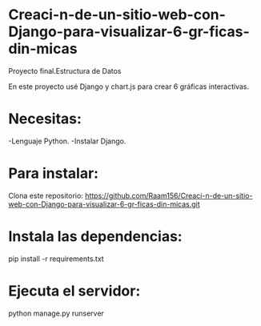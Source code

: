 # Creaci-n-de-un-sitio-web-con-Django-para-visualizar-6-gr-ficas-din-micas
Proyecto final.Estructura de Datos

En este proyecto usé Django y chart.js para crear 6 gráficas interactivas.
# Necesitas:
-Lenguaje Python.
-Instalar Django.

# Para instalar:
Clona este repositorio: https://github.com/Raam156/Creaci-n-de-un-sitio-web-con-Django-para-visualizar-6-gr-ficas-din-micas.git

# Instala las dependencias:
pip install -r requirements.txt

# Ejecuta el servidor:
python manage.py runserver




